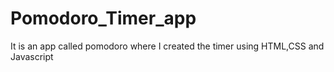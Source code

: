 # Pomodoro_Timer_app
It is an app called pomodoro where I created the timer using HTML,CSS and Javascript
